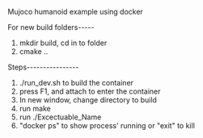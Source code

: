 Mujoco humanoid example using docker

For new build folders-----
1. mkdir build, cd in to folder
2. cmake ..

Steps----------------
1. ./run_dev.sh to build the container
2. press F1, and attach to enter the container
3. In new window, change directory to build
4. run make
5. run ./Excectuable_Name
6. "docker ps" to show process' running or "exit" to kill



